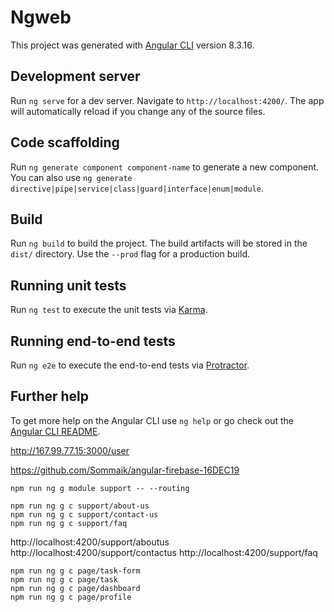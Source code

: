 # Ngweb

This project was generated with [Angular CLI](https://github.com/angular/angular-cli) version 8.3.16.

## Development server

Run `ng serve` for a dev server. Navigate to `http://localhost:4200/`. The app will automatically reload if you change any of the source files.

## Code scaffolding

Run `ng generate component component-name` to generate a new component. You can also use `ng generate directive|pipe|service|class|guard|interface|enum|module`.

## Build

Run `ng build` to build the project. The build artifacts will be stored in the `dist/` directory. Use the `--prod` flag for a production build.

## Running unit tests

Run `ng test` to execute the unit tests via [Karma](https://karma-runner.github.io).

## Running end-to-end tests

Run `ng e2e` to execute the end-to-end tests via [Protractor](http://www.protractortest.org/).

## Further help

To get more help on the Angular CLI use `ng help` or go check out the [Angular CLI README](https://github.com/angular/angular-cli/blob/master/README.md).


http://167.99.77.15:3000/user

https://github.com/Sommaik/angular-firebase-16DEC19

```
npm run ng g module support -- --routing

npm run ng g c support/about-us
npm run ng g c support/contact-us
npm run ng g c support/faq
```

http://localhost:4200/support/aboutus
http://localhost:4200/support/contactus
http://localhost:4200/support/faq


```
npm run ng g c page/task-form
npm run ng g c page/task
npm run ng g c page/dashboard
npm run ng g c page/profile
```